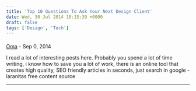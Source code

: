 ```yaml
---
title: 'Top 10 Questions To Ask Your Next Design Client'
date: Wed, 30 Jul 2014 10:15:39 +0000
draft: false
tags: ['Design', 'Tech']
---
```


#### 

[Oma]("jamilabarrenger@ml1.net") - <time datetime="2014-09-14 10:53:10">Sep 0, 2014</time>

I read a lot of interesting posts here. Probably you spend a lot of time writing, i know how to save you a lot of work, there is an online tool that creates high quality, SEO friendly articles in seconds, just search in google - laranitas free content source

<hr />
